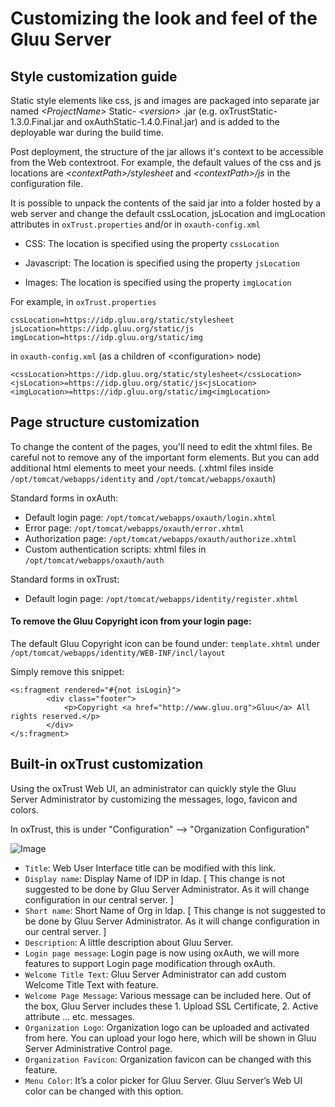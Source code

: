 # Customizing the look and feel of the Gluu Server 

## Style customization guide

Static style elements like css, js and images are packaged into separate jar named
_\<ProjectName\>_ Static- _\<version\>_ .jar (e.g. oxTrustStatic-1.3.0.Final.jar and oxAuthStatic-1.4.0.Final.jar) and is added to the deployable
war during the build time.

Post deployment, the structure of the jar allows it's context to be accessible from the Web contextroot.
For example, the default values of the css and js locations are *\<contextPath\>/stylesheet* and
*\<contextPath\>/js* in the configuration file.

It is possible to unpack the contents of the said jar into a folder hosted by a web server
and change the default cssLocation, jsLocation and imgLocation attributes in `oxTrust.properties` and/or in `oxauth-config.xml`

* CSS: The location is specified using the property `cssLocation`

* Javascript: The location is specified using the property `jsLocation`

* Images: The location is specified using the property `imgLocation`

For example, in `oxTrust.properties`

```
cssLocation=https://idp.gluu.org/static/stylesheet
jsLocation=https://idp.gluu.org/static/js
imgLocation=https://idp.gluu.org/static/img
```

in `oxauth-config.xml`
(as a children of \<configuration\> node)

```
<cssLocation>https://idp.gluu.org/static/stylesheet</cssLocation>
<jsLocation>=https://idp.gluu.org/static/js<jsLocation>
<imgLocation>=https://idp.gluu.org/static/img<imgLocation>
```

## Page structure customization

To change the content of the pages, you'll need to edit the xhtml files. Be careful
not to remove any of the important form elements. But you can add additional html
elements to meet your needs. (.xhtml files inside `/opt/tomcat/webapps/identity` and
`/opt/tomcat/webapps/oxauth`)

Standard forms in oxAuth:
* Default login page: `/opt/tomcat/webapps/oxauth/login.xhtml`
* Error page: `/opt/tomcat/webapps/oxauth/error.xhtml`
* Authorization page: `/opt/tomcat/webapps/oxauth/authorize.xhtml`
* Custom authentication scripts: xhtml files in `/opt/tomcat/webapps/oxauth/auth`

Standard forms in oxTrust:
* Default login page: `/opt/tomcat/webapps/identity/register.xhtml`

#### To remove the Gluu Copyright icon from your login page:

The default Gluu Copyright icon can be found under: 
`template.xhtml` under `/opt/tomcat/webapps/identity/WEB-INF/incl/layout`

Simply remove this snippet:

    <s:fragment rendered="#{not isLogin}">
            <div class="footer">
                <p>Copyright <a href="http://www.gluu.org">Gluu</a> All rights reserved.</p>
            </div>
    </s:fragment>

## Built-in oxTrust customization

Using the oxTrust Web UI, an administrator can quickly style the Gluu Server Administrator
by customizing the messages, logo, favicon and colors.

In oxTrust, this is under "Configuration" --> "Organization Configuration"

![Image](https://raw.githubusercontent.com/GluuFederation/docs/master/sources/img/WebUI_modification/oxtrust/oxTrust_GUI_mod_configuration_overview.png?raw=true)

* `Title`: Web User Interface title can be modified with this link. 
* `Display name`: Display Name of IDP in ldap. [ This change is not suggested to be done by Gluu Server Administrator. As it will change configuration in our central server. ]
* `Short name`: Short Name of Org in ldap. [ This change is not suggested to be done by Gluu Server Administrator. As it will change configuration in our central server. ]
* `Description`: A little description about Gluu Server.
* `Login page message`: Login page is now using oxAuth, we will more features to support Login page modification through oxAuth. 
* `Welcome Title Text`: Gluu Server Administrator can add custom Welcome Title Text with feature.
* `Welcome Page Message`: Various message can be included here. Out of the box, Gluu Server includes these 1. Upload SSL Certificate, 2. Active attribute … etc. messages.
* `Organization Logo`: Organization logo can be uploaded and activated from here.
You can upload your logo here, which will be shown in Gluu Server Administrative
Control page. 
* `Organization Favicon`: Organization favicon can be changed with this feature. 
* `Menu Color`: It’s a color picker for Gluu Server. Gluu Server’s Web UI color can be changed with this option.
